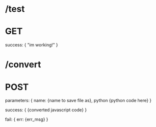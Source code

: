 # /test
# GET
success: {
    "im working!"
}

# /convert
# POST
parameters: {
    name: {name to save file as},
    python {python code here}
}

success: {
    {converted javascript code}
}

fail: {
    err: {err_msg}
}